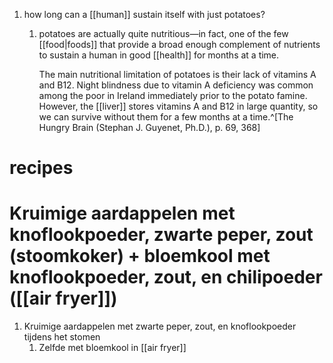 1. how long can a [[human]] sustain itself with just potatoes?
	1. potatoes are actually quite nutritious—in fact, one of the few [[food|foods]] that provide a broad enough complement of nutrients to sustain a human in good [[health]] for months at a time.
	   
	   The main nutritional limitation of potatoes is their lack of vitamins A and B12. Night blindness due to vitamin A deficiency was common among the poor in Ireland immediately prior to the potato famine. However, the [[liver]] stores vitamins A and B12 in large quantity, so we can survive without them for a few months at a time.^[The Hungry Brain (Stephan J. Guyenet, Ph.D.), p. 69, 368]

# recipes
# Kruimige aardappelen met knoflookpoeder, zwarte peper, zout (stoomkoker) + bloemkool met knoflookpoeder, zout, en chilipoeder ([[air fryer]])
1. Kruimige aardappelen met zwarte peper, zout, en knoflookpoeder tijdens het stomen
	1. Zelfde met bloemkool in [[air fryer]]